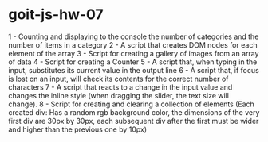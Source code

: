 # goit-js-hw-07
1 - Counting and displaying to the console the number of categories and the number of items in a category
2 - A script that creates DOM nodes for each element of the array
3 - Script for creating a gallery of images from an array of data
4 - Script for creating a Counter
5 - A script that, when typing in the input, substitutes its current value in the output line
6 - A script that, if focus is lost on an input, will check its contents for the correct number of characters
7 - A script that reacts to a change in the input value and changes the inline style (when dragging the slider, the text size will change).
8 - Script for creating and clearing a collection of elements (Each created div: Has a random rgb background color, the dimensions of the very first div are 30px by 30px, each subsequent div after the first must be wider and higher than the previous one by 10px) 
